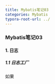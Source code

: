 ```yaml
---
title: Mybatis笔记03
categories: Mybatis
typora-root-url: ../
---
```


### Mybatis笔记03

#### 1. 日志

##### 1.1 日志工厂

如果
